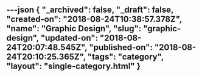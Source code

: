 ---json
{
  "_archived": false,
  "_draft": false,
  "created-on": "2018-08-24T10:38:57.378Z",
  "name": "Graphic Design",
  "slug": "graphic-design",
  "updated-on": "2018-08-24T20:07:48.545Z",
  "published-on": "2018-08-24T20:10:25.365Z",
  "tags": "category",
  "layout": "single-category.html"
}
---


